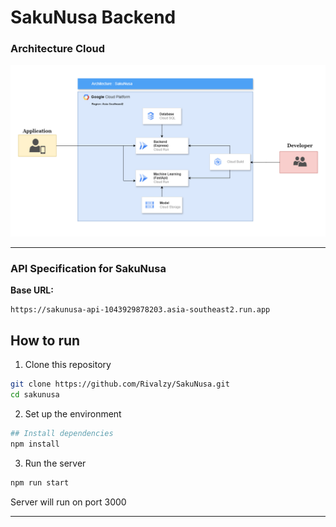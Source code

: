 # SakuNusa Backend

### Architecture Cloud
![](assets/Architecture_cloud.png)

---
### API Specification for SakuNusa
**Base URL:**
```
https://sakunusa-api-1043929878203.asia-southeast2.run.app
```

## How to run

1. Clone this repository
   
```bash
git clone https://github.com/Rivalzy/SakuNusa.git
cd sakunusa
```
2. Set up the environment
   
```bash
## Install dependencies
npm install
```

3. Run the server

```bash
npm run start
```
Server will run on port 3000

---
